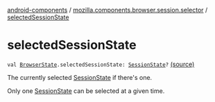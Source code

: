 [android-components](../index.md) / [mozilla.components.browser.session.selector](index.md) / [selectedSessionState](./selected-session-state.md)

# selectedSessionState

`val `[`BrowserState`](../mozilla.components.browser.session.state/-browser-state/index.md)`.selectedSessionState: `[`SessionState`](../mozilla.components.browser.session.state/-session-state/index.md)`?` [(source)](https://github.com/mozilla-mobile/android-components/blob/master/components/browser/state/src/main/java/mozilla/components/browser/session/selector/Selectors.kt#L17)

The currently selected [SessionState](../mozilla.components.browser.session.state/-session-state/index.md) if there's one.

Only one [SessionState](../mozilla.components.browser.session.state/-session-state/index.md) can be selected at a given time.

